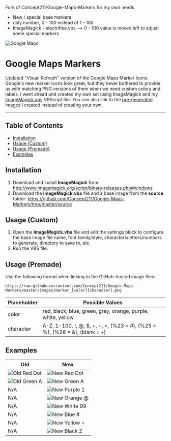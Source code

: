 
Fork of Concept211/Google-Maps-Markers for my own needs
 - New / special base markers
 - only number, 0 - 100 instead of 1 - 100
 - ImageMagick - electrifiee.vbs --> 0 - 100 value is moved left to adjust some special markers




![Google Maps](https://maps.gstatic.com/tactile/settings/logo_maps-2x.png)
# Google Maps Markers
Updated "Visual Refresh" version of the Google Maps Marker Icons. Google's new marker icons look great, but they never bothered to provide us with matching PNG versions of them when we need custom colors and labels. I went ahead and created my own set using ImageMagick and my [ImageMagick.vbs](https://github.com/Concept211/Google-Maps-Markers/blob/master/source/ImageMagick.vbs) VBScript file. You can also link to the [pre-generated](#usage-premade) images I created instead of creating your own.

---

## Table of Contents
* [Installation](#installation)
* [Usage (Custom)](#usage-custom)
* [Usage (Premade)](#usage-premade)
* [Examples](#examples)

## <a name="installation"></a>Installation

1. Download and install **ImageMagick** from: http://www.imagemagick.org/script/binary-releases.php#windows
2. Download the **ImageMagick.vbs** file and a base image from the **source** folder: https://github.com/Concept211/Google-Maps-Markers/tree/master/source

## <a name="usage-custom"></a>Usage (Custom)

1. Open the **ImageMagick.vbs** file and edit the settings block to configure the base image file name, font family/style, characters/letters/numbers to generate, directory to save to, etc.
2. Run the VBS file.

## <a name="usage-premade"></a>Usage (Premade)
Use the following format when linking to the GitHub-hosted image files:
```
https://raw.githubusercontent.com/Concept211/Google-Maps-Markers/master/images/marker_[color][character].png
```
| Placeholder | Possible Values |
| --- | --- |
| color | red, black, blue, green, grey, orange, purple, white, yellow |
| character | A-Z, 1-100, !, @, $, +, -, =, (%23 = #), (%25 = %), (%26 = &), (blank = &bull;) |

## <a name="examples"></a>Examples
| Old | New |
| --- | --- |
| ![Old Red Dot](http://maps.google.com/mapfiles/marker.png) | ![New Red Dot](https://raw.githubusercontent.com/Concept211/Google-Maps-Markers/master/images/marker_red.png) |
| ![Old Green A](http://maps.google.com/mapfiles/marker_greenA.png) | ![New Green A](https://raw.githubusercontent.com/Concept211/Google-Maps-Markers/master/images/marker_greenA.png) |
| N/A | ![New Purple 1](https://raw.githubusercontent.com/Concept211/Google-Maps-Markers/master/images/marker_purple1.png) |
| N/A | ![New Orange @](https://raw.githubusercontent.com/Concept211/Google-Maps-Markers/master/images/marker_orange@.png) |
| N/A | ![New White 99](https://raw.githubusercontent.com/Concept211/Google-Maps-Markers/master/images/marker_white99.png) |
| N/A | ![New Blue #](https://raw.githubusercontent.com/Concept211/Google-Maps-Markers/master/images/marker_blue%23.png) |
| N/A | ![New Yellow +](https://raw.githubusercontent.com/Concept211/Google-Maps-Markers/master/images/marker_yellow+.png) |
| N/A | ![New Black Z](https://raw.githubusercontent.com/Concept211/Google-Maps-Markers/master/images/marker_blackZ.png) |
